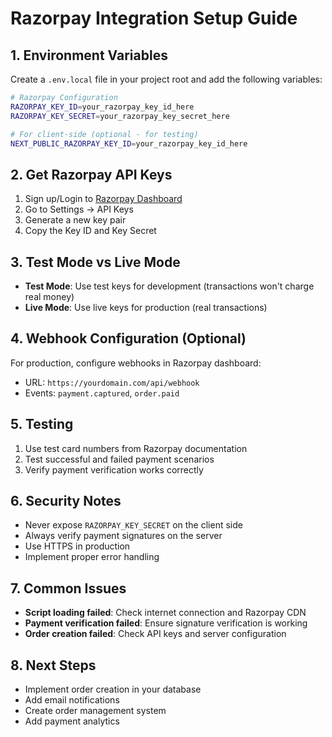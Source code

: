 # Razorpay Integration Setup Guide

## 1. Environment Variables

Create a `.env.local` file in your project root and add the following variables:

```bash
# Razorpay Configuration
RAZORPAY_KEY_ID=your_razorpay_key_id_here
RAZORPAY_KEY_SECRET=your_razorpay_key_secret_here

# For client-side (optional - for testing)
NEXT_PUBLIC_RAZORPAY_KEY_ID=your_razorpay_key_id_here
```

## 2. Get Razorpay API Keys

1. Sign up/Login to [Razorpay Dashboard](https://dashboard.razorpay.com/)
2. Go to Settings → API Keys
3. Generate a new key pair
4. Copy the Key ID and Key Secret

## 3. Test Mode vs Live Mode

- **Test Mode**: Use test keys for development (transactions won't charge real money)
- **Live Mode**: Use live keys for production (real transactions)

## 4. Webhook Configuration (Optional)

For production, configure webhooks in Razorpay dashboard:
- URL: `https://yourdomain.com/api/webhook`
- Events: `payment.captured`, `order.paid`

## 5. Testing

1. Use test card numbers from Razorpay documentation
2. Test successful and failed payment scenarios
3. Verify payment verification works correctly

## 6. Security Notes

- Never expose `RAZORPAY_KEY_SECRET` on the client side
- Always verify payment signatures on the server
- Use HTTPS in production
- Implement proper error handling

## 7. Common Issues

- **Script loading failed**: Check internet connection and Razorpay CDN
- **Payment verification failed**: Ensure signature verification is working
- **Order creation failed**: Check API keys and server configuration

## 8. Next Steps

- Implement order creation in your database
- Add email notifications
- Create order management system
- Add payment analytics 